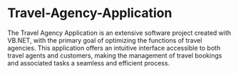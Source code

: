 # Travel-Agency-Application
The Travel Agency Application is an extensive software project created with VB.NET, with the primary goal of optimizing the functions of travel agencies. This application offers an intuitive interface accessible to both travel agents and customers, making the management of travel bookings and associated tasks a seamless and efficient process.
